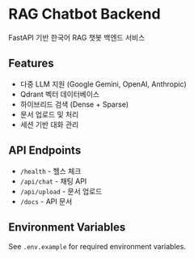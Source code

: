 # RAG Chatbot Backend

FastAPI 기반 한국어 RAG 챗봇 백엔드 서비스

## Features

- 다중 LLM 지원 (Google Gemini, OpenAI, Anthropic)
- Qdrant 벡터 데이터베이스
- 하이브리드 검색 (Dense + Sparse)
- 문서 업로드 및 처리
- 세션 기반 대화 관리

## API Endpoints

- `/health` - 헬스 체크
- `/api/chat` - 채팅 API
- `/api/upload` - 문서 업로드
- `/docs` - API 문서

## Environment Variables

See `.env.example` for required environment variables.